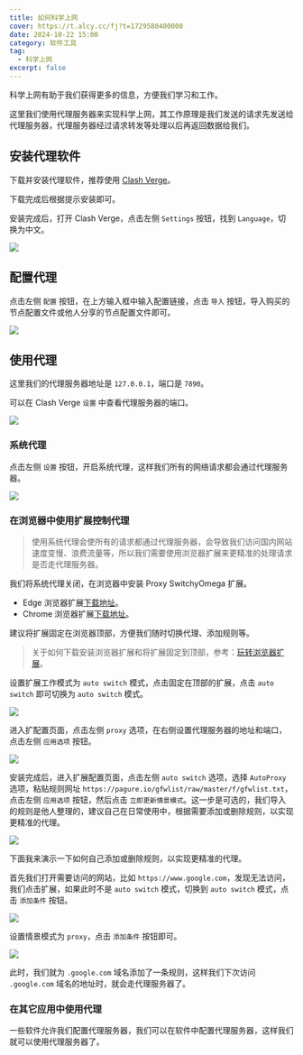 ```yaml
---
title: 如何科学上网
cover: https://t.alcy.cc/fj?t=1729580400000
date: 2024-10-22 15:00
category: 软件工具
tag: 
  - 科学上网
excerpt: false
---
```


科学上网有助于我们获得更多的信息，方便我们学习和工作。

这里我们使用代理服务器来实现科学上网，其工作原理是我们发送的请求先发送给代理服务器，代理服务器经过请求转发等处理以后再返回数据给我们。

## 安装代理软件

下载并安装代理软件，推荐使用 [Clash Verge](https://clashverge.net/)。

下载完成后根据提示安装即可。

安装完成后，打开 Clash Verge，点击左侧 `Settings` 按钮，找到 `Language`，切换为中文。

![](https://happier-blog-picture.oss-cn-qingdao.aliyuncs.com/SoftwareTool/%E5%A6%82%E4%BD%95%E7%A7%91%E5%AD%A6%E4%B8%8A%E7%BD%9101.jpg)

## 配置代理

点击左侧 `配置` 按钮，在上方输入框中输入配置链接，点击 `导入` 按钮，导入购买的节点配置文件或他人分享的节点配置文件即可。

![](https://happier-blog-picture.oss-cn-qingdao.aliyuncs.com/SoftwareTool/%E5%A6%82%E4%BD%95%E7%A7%91%E5%AD%A6%E4%B8%8A%E7%BD%9102.jpg)

## 使用代理

这里我们的代理服务器地址是 `127.0.0.1`，端口是 `7890`。

可以在 Clash Verge `设置` 中查看代理服务器的端口。

![](https://happier-blog-picture.oss-cn-qingdao.aliyuncs.com/SoftwareTool/%E5%A6%82%E4%BD%95%E7%A7%91%E5%AD%A6%E4%B8%8A%E7%BD%9103.jpg)

### 系统代理

点击左侧 `设置` 按钮，开启系统代理，这样我们所有的网络请求都会通过代理服务器。

![](https://happier-blog-picture.oss-cn-qingdao.aliyuncs.com/SoftwareTool/%E5%A6%82%E4%BD%95%E7%A7%91%E5%AD%A6%E4%B8%8A%E7%BD%9104.jpg)

### 在浏览器中使用扩展控制代理

> 使用系统代理会使所有的请求都通过代理服务器，会导致我们访问国内网站速度变慢、浪费流量等，所以我们需要使用浏览器扩展来更精准的处理请求是否走代理服务器。

我们将系统代理关闭，在浏览器中安装 Proxy SwitchyOmega 扩展。

+ Edge 浏览器扩展[下载地址](https://microsoftedge.microsoft.com/addons/detail/proxy-switchyomega/fdbloeknjpnloaggplaobopplkdhnikc?hl=zh-CN)。
+ Chrome 浏览器扩展[下载地址](https://chrome.google.com/webstore/detail/proxy-switchyomega/padekgcemlokbadohgkifijomclgjgif)。

建议将扩展固定在浏览器顶部，方便我们随时切换代理、添加规则等。

> 关于如何下载安装浏览器扩展和将扩展固定到顶部，参考：[玩转浏览器扩展](./玩转浏览器扩展.md)。

设置扩展工作模式为 `auto switch` 模式，点击固定在顶部的扩展，点击 `auto switch` 即可切换为 `auto switch` 模式。

![](https://happier-blog-picture.oss-cn-qingdao.aliyuncs.com/SoftwareTool/%E5%A6%82%E4%BD%95%E7%A7%91%E5%AD%A6%E4%B8%8A%E7%BD%9105.jpg)

进入扩配置页面，点击左侧 `proxy` 选项，在右侧设置代理服务器的地址和端口，点击左侧 `应用选项` 按钮。

![](https://happier-blog-picture.oss-cn-qingdao.aliyuncs.com/SoftwareTool/%E5%A6%82%E4%BD%95%E7%A7%91%E5%AD%A6%E4%B8%8A%E7%BD%9106.jpg)

安装完成后，进入扩展配置页面，点击左侧 `auto switch` 选项，选择 `AutoProxy` 选项，粘贴规则网址 `https://pagure.io/gfwlist/raw/master/f/gfwlist.txt`，点击左侧 `应用选项` 按钮，然后点击 `立即更新情景模式`。这一步是可选的，我们导入的规则是他人整理的，建议自己在日常使用中，根据需要添加或删除规则，以实现更精准的代理。

![](https://happier-blog-picture.oss-cn-qingdao.aliyuncs.com/SoftwareTool/%E5%A6%82%E4%BD%95%E7%A7%91%E5%AD%A6%E4%B8%8A%E7%BD%9107.jpg)

下面我来演示一下如何自己添加或删除规则，以实现更精准的代理。

首先我们打开需要访问的网站，比如 `https://www.google.com`，发现无法访问，我们点击扩展，如果此时不是 `auto switch` 模式，切换到 `auto switch` 模式，点击 `添加条件` 按钮。

![](https://happier-blog-picture.oss-cn-qingdao.aliyuncs.com/SoftwareTool/%E5%A6%82%E4%BD%95%E7%A7%91%E5%AD%A6%E4%B8%8A%E7%BD%9108.jpg)

设置情景模式为 `proxy`，点击 `添加条件` 按钮即可。

![](https://happier-blog-picture.oss-cn-qingdao.aliyuncs.com/SoftwareTool/%E5%A6%82%E4%BD%95%E7%A7%91%E5%AD%A6%E4%B8%8A%E7%BD%9109.jpg)

此时，我们就为 `.google.com` 域名添加了一条规则，这样我们下次访问 `.google.com` 域名的地址时，就会走代理服务器了。

### 在其它应用中使用代理

一些软件允许我们配置代理服务器，我们可以在软件中配置代理服务器，这样我们就可以使用代理服务器了。